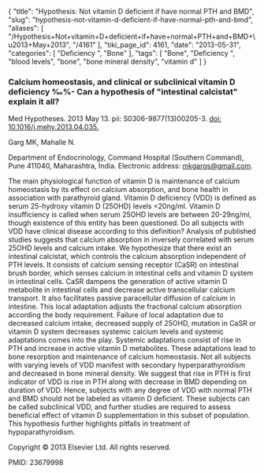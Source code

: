 {
    "title": "Hypothesis: Not vitamin D deficient if have normal PTH and BMD",
    "slug": "hypothesis-not-vitamin-d-deficient-if-have-normal-pth-and-bmd",
    "aliases": [
        "/Hypothesis+Not+vitamin+D+deficient+if+have+normal+PTH+and+BMD+\u2013+May+2013",
        "/4161"
    ],
    "tiki_page_id": 4161,
    "date": "2013-05-31",
    "categories": [
        "Deficiency ",
        "Bone"
    ],
    "tags": [
        "Bone",
        "Deficiency ",
        "blood levels",
        "bone",
        "bone mineral density",
        "vitamin d"
    ]
}


### Calcium homeostasis, and clinical or subclinical vitamin D deficiency ‰%- Can a hypothesis of "intestinal calcistat" explain it all?

Med Hypotheses. 2013 May 13. pii: S0306-9877(13)00205-3. [doi: 10.1016/j.mehy.2013.04.035.](https://doi.org/10.1016/j.mehy.2013.04.035.) 

Garg MK, Mahalle N.

Department of Endocrinology, Command Hospital (Southern Command), Pune 411040, Maharashtra, India. Electronic address: mkgargs@gmail.com.

The main physiological function of vitamin D is maintenance of calcium homeostasis by its effect on calcium absorption, and bone health in association with parathyroid gland. Vitamin D deficiency (VDD) is defined as serum 25-hydroxy vitamin D (25OHD) levels <20ng/ml. Vitamin D insufficiency is called when serum 25OHD levels are between 20-29ng/ml, though existence of this entity has been questioned. Do all subjects with VDD have clinical disease according to this definition? Analysis of published studies suggests that calcium absorption in inversely correlated with serum 25OHD levels and calcium intake. We hypothesize that there exist an intestinal calcistat, which controls the calcium absorption independent of PTH levels. It consists of calcium sensing receptor (CaSR) on intestinal brush border, which senses calcium in intestinal cells and vitamin D system in intestinal cells. CaSR dampens the generation of active vitamin D metabolite in intestinal cells and decrease active transcellular calcium transport. It also facilitates passive paracellular diffusion of calcium in intestine. This local adaptation adjusts the fractional calcium absorption according the body requirement. Failure of local adaptation due to decreased calcium intake, decreased supply of 25OHD, mutation in CaSR or vitamin D system decreases systemic calcium levels and systemic adaptations comes into the play. Systemic adaptations consist of rise in PTH and increase in active vitamin D metabolites. These adaptations lead to bone resorption and maintenance of calcium homeostasis. Not all subjects with varying levels of VDD manifest with secondary hyperparathyroidism and decreased in bone mineral density. We suggest that rise in PTH is first indicator of VDD is rise in PTH along with decrease in BMD depending on duration of VDD. Hence, subjects with any degree of VDD with normal PTH and BMD should not be labeled as vitamin D deficient. These subjects can be called subclinical VDD, and further studies are required to assess beneficial effect of vitamin D supplementation in this subset of population. This hypothesis further highlights pitfalls in treatment of hypoparathyroidism.

Copyright © 2013 Elsevier Ltd. All rights reserved.

PMID:     23679998
